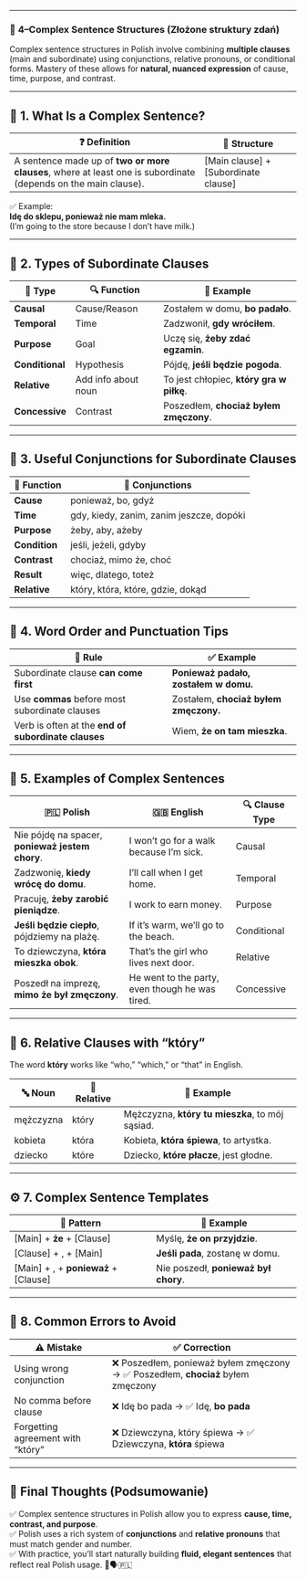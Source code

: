 
---
### 📌 **4–Complex Sentence Structures (Złożone struktury zdań)**

Complex sentence structures in Polish involve combining **multiple clauses** (main and subordinate) using conjunctions, relative pronouns, or conditional forms. Mastery of these allows for **natural, nuanced expression** of cause, time, purpose, and contrast.

---

## 🧠 **1. What Is a Complex Sentence?**

|❓ **Definition**|🧩 **Structure**|
|---|---|
|A sentence made up of **two or more clauses**, where at least one is subordinate (depends on the main clause).|[Main clause] + [Subordinate clause]|

✅ Example:  
**Idę do sklepu, ponieważ nie mam mleka.**  
(I’m going to the store because I don’t have milk.)

---

## 🧱 **2. Types of Subordinate Clauses**

|🧩 **Type**|🔍 **Function**|📖 **Example**|
|---|---|---|
|**Causal**|Cause/Reason|Zostałem w domu, **bo padało**.|
|**Temporal**|Time|Zadzwonił, **gdy wróciłem**.|
|**Purpose**|Goal|Uczę się, **żeby zdać egzamin**.|
|**Conditional**|Hypothesis|Pójdę, **jeśli będzie pogoda**.|
|**Relative**|Add info about noun|To jest chłopiec, **który gra w piłkę**.|
|**Concessive**|Contrast|Poszedłem, **chociaż byłem zmęczony**.|

---

## 🔗 **3. Useful Conjunctions for Subordinate Clauses**

|🧩 **Function**|🔗 **Conjunctions**|
|---|---|
|**Cause**|ponieważ, bo, gdyż|
|**Time**|gdy, kiedy, zanim, zanim jeszcze, dopóki|
|**Purpose**|żeby, aby, ażeby|
|**Condition**|jeśli, jeżeli, gdyby|
|**Contrast**|chociaż, mimo że, choć|
|**Result**|więc, dlatego, toteż|
|**Relative**|który, która, które, gdzie, dokąd|

---

## 🔄 **4. Word Order and Punctuation Tips**

|📝 **Rule**|✅ **Example**|
|---|---|
|Subordinate clause **can come first**|**Ponieważ padało, zostałem w domu.**|
|Use **commas** before most subordinate clauses|Zostałem, **chociaż byłem zmęczony.**|
|Verb is often at the **end of subordinate clauses**|Wiem, **że on tam mieszka**.|

---

## 📘 **5. Examples of Complex Sentences**

|🇵🇱 **Polish**|🇬🇧 **English**|🔍 **Clause Type**|
|---|---|---|
|Nie pójdę na spacer, **ponieważ jestem chory**.|I won’t go for a walk because I’m sick.|Causal|
|Zadzwonię, **kiedy wrócę do domu**.|I’ll call when I get home.|Temporal|
|Pracuję, **żeby zarobić pieniądze**.|I work to earn money.|Purpose|
|**Jeśli będzie ciepło**, pójdziemy na plażę.|If it’s warm, we’ll go to the beach.|Conditional|
|To dziewczyna, **która mieszka obok**.|That’s the girl who lives next door.|Relative|
|Poszedł na imprezę, **mimo że był zmęczony**.|He went to the party, even though he was tired.|Concessive|

---

## 🧠 **6. Relative Clauses with “który”**

The word **który** works like “who,” “which,” or “that” in English.

|🔤 **Noun**|🧩 **Relative**|🧱 **Example**|
|---|---|---|
|mężczyzna|który|Mężczyzna, **który tu mieszka**, to mój sąsiad.|
|kobieta|która|Kobieta, **która śpiewa**, to artystka.|
|dziecko|które|Dziecko, **które płacze**, jest głodne.|

---

## ⚙️ **7. Complex Sentence Templates**

|🔧 **Pattern**|📌 **Example**|
|---|---|
|[Main] + **że** + [Clause]|Myślę, **że on przyjdzie**.|
|[Clause] + , + [Main]|**Jeśli pada**, zostanę w domu.|
|[Main] + , + **ponieważ** + [Clause]|Nie poszedł, **ponieważ był chory**.|

---

## 🚧 **8. Common Errors to Avoid**

|⚠️ **Mistake**|✅ **Correction**|
|---|---|
|Using wrong conjunction|❌ Poszedłem, ponieważ byłem zmęczony → ✅ Poszedłem, **chociaż** byłem zmęczony|
|No comma before clause|❌ Idę bo pada → ✅ Idę, **bo pada**|
|Forgetting agreement with “który”|❌ Dziewczyna, który śpiewa → ✅ Dziewczyna, **która** śpiewa|

---

## 🎯 **Final Thoughts (Podsumowanie)**

✅ Complex sentence structures in Polish allow you to express **cause, time, contrast, and purpose**.  
✅ Polish uses a rich system of **conjunctions** and **relative pronouns** that must match gender and number.  
✅ With practice, you’ll start naturally building **fluid, elegant sentences** that reflect real Polish usage. 🧠🗣️🇵🇱